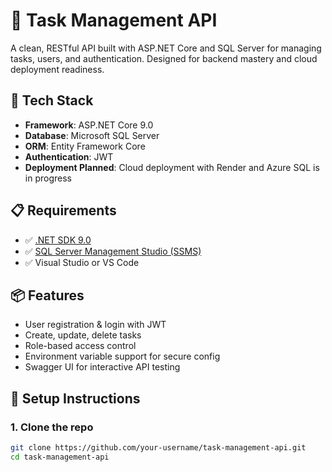 # 🧠 Task Management API

A clean, RESTful API built with ASP.NET Core and SQL Server for managing tasks, users, and authentication. Designed for backend mastery and cloud deployment readiness.



## 🚀 Tech Stack

- **Framework**: ASP.NET Core 9.0
- **Database**: Microsoft SQL Server
- **ORM**: Entity Framework Core
- **Authentication**: JWT
- **Deployment Planned**: Cloud deployment with Render and Azure SQL is in progress


## 📋 Requirements

- ✅ [.NET SDK 9.0](https://dotnet.microsoft.com/en-us/download)
- ✅ [SQL Server Management Studio (SSMS)](https://learn.microsoft.com/en-us/sql/ssms/download-sql-server-management-studio-ssms)
- ✅ Visual Studio or VS Code

## 📦 Features

- User registration & login with JWT
- Create, update, delete tasks
- Role-based access control
- Environment variable support for secure config
- Swagger UI for interactive API testing

## 🔧 Setup Instructions

### 1. Clone the repo

```bash
git clone https://github.com/your-username/task-management-api.git
cd task-management-api
